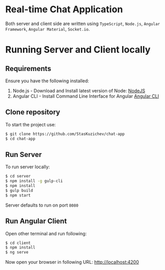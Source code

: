 Real-time Chat Application
=========================================

Both server and client side are written using `TypeScript`, `Node.js`, `Angular Framework`, `Angular Material`, `Socket.io`.

# Running Server and Client locally
## Requirements

Ensure you have the following installed:

1. Node.js - Download and Install latest version of Node: [NodeJS](https://nodejs.org)
2. Angular CLI - Install Command Line Interface for Angular [Angular CLI](https://cli.angular.io/)

## Clone repository

To start the project use:

```bash
$ git clone https://github.com/StasKuzichev/chat-app
$ cd chat-app
```

## Run Server

To run server locally:

```bash
$ cd server
$ npm install -g gulp-cli
$ npm install
$ gulp build
$ npm start
```

Server defaults to run on port `8080`

## Run Angular Client

Open other terminal and run following:

```bash
$ cd client
$ npm install
$ ng serve
```

Now open your browser in following URL: [http://localhost:4200](http://localhost:4200/)
